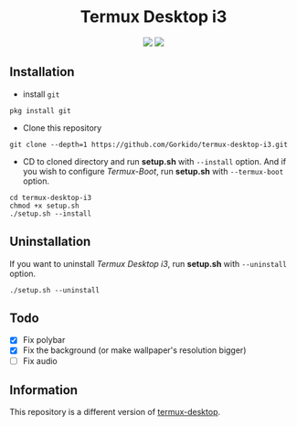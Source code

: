 <div align="center">
  
# Termux Desktop i3
 
  <img src="https://img.shields.io/github/license/Gorkido/termux-desktop-i3?style=for-the-badge">
  <img src="https://img.shields.io/github/stars/Gorkido/termux-desktop-i3?style=for-the-badge">
  </div>

## Installation

- install `git`
```
pkg install git
```

- Clone this repository
```
git clone --depth=1 https://github.com/Gorkido/termux-desktop-i3.git
```

- CD to cloned directory and run **setup.sh** with `--install` option. And if you wish to configure *Termux-Boot*, run **setup.sh** with `--termux-boot` option.
```
cd termux-desktop-i3
chmod +x setup.sh
./setup.sh --install
```

## Uninstallation

If you want to uninstall *Termux Desktop i3*, run **setup.sh** with `--uninstall` option.
```
./setup.sh --uninstall
```
## Todo

- [x] Fix polybar
- [x] Fix the background (or make wallpaper's resolution bigger)
- [ ] Fix audio

## Information

This repository is a different version of [termux-desktop](https://github.com/adi1090x/termux-desktop).
